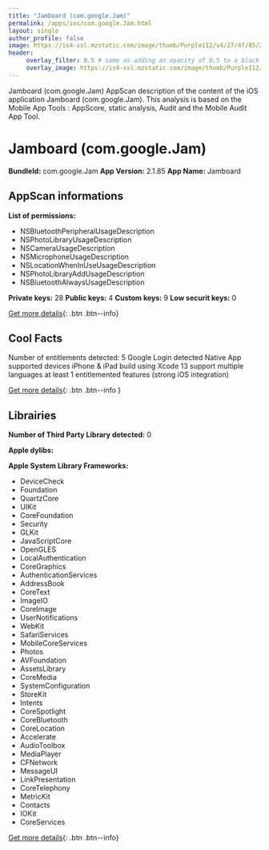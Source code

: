 ```yaml
---
title: "Jamboard (com.google.Jam)"
permalink: /apps/ios/com.google.Jam.html
layout: single
author_profile: false
image: https://is4-ssl.mzstatic.com/image/thumb/Purple112/v4/27/4f/85/274f852a-8c42-727a-0310-db7afbf4264b/logo_jamboard_color-0-1x_U007emarketing-0-0-0-6-0-0-85-220.png/512x512bb.jpg
header: 
     overlay_filter: 0.5 # same as adding an opacity of 0.5 to a black background
     overlay_image: https://is4-ssl.mzstatic.com/image/thumb/Purple112/v4/27/4f/85/274f852a-8c42-727a-0310-db7afbf4264b/logo_jamboard_color-0-1x_U007emarketing-0-0-0-6-0-0-85-220.png/512x512bb.jpg
---
```

Jamboard (com.google.Jam) AppScan description of the content of the iOS application Jamboard (com.google.Jam). This analysis is based on the Mobile App Tools : AppScore, static analysis, Audit and the Mobile Audit App Tool.

# Jamboard (com.google.Jam)

**BundleId:** com.google.Jam
**App Version:** 2.1.85
**App Name:** Jamboard


## AppScan informations 

**List of permissions:** 
- NSBluetoothPeripheralUsageDescription
- NSPhotoLibraryUsageDescription
- NSCameraUsageDescription
- NSMicrophoneUsageDescription
- NSLocationWhenInUseUsageDescription
- NSPhotoLibraryAddUsageDescription
- NSBluetoothAlwaysUsageDescription
  
  
**Private keys:** 28
**Public keys:** 4
**Custom keys:** 9
**Low securit keys:** 0
  
[Get more details](/pricing.html){: .btn .btn--info}

## Cool Facts

Number of entitlements detected: 5
Google Login detected
Native App
supported devices iPhone & iPad
build using Xcode 13
support multiple languages
at least 1 entitlemented features (strong iOS integration)
  
[Get more details](/pricing.html){: .btn .btn--info }

## Librairies 
**Number of Third Party Library detected:** 0


**Apple dylibs:**


**Apple System Library Frameworks:**
- DeviceCheck
- Foundation
- QuartzCore
- UIKit
- CoreFoundation
- Security
- GLKit
- JavaScriptCore
- OpenGLES
- LocalAuthentication
- CoreGraphics
- AuthenticationServices
- AddressBook
- CoreText
- ImageIO
- CoreImage
- UserNotifications
- WebKit
- SafariServices
- MobileCoreServices
- Photos
- AVFoundation
- AssetsLibrary
- CoreMedia
- SystemConfiguration
- StoreKit
- Intents
- CoreSpotlight
- CoreBluetooth
- CoreLocation
- Accelerate
- AudioToolbox
- MediaPlayer
- CFNetwork
- MessageUI
- LinkPresentation
- CoreTelephony
- MetricKit
- Contacts
- IOKit
- CoreServices


  
[Get more details](/pricing.html){: .btn .btn--info}

